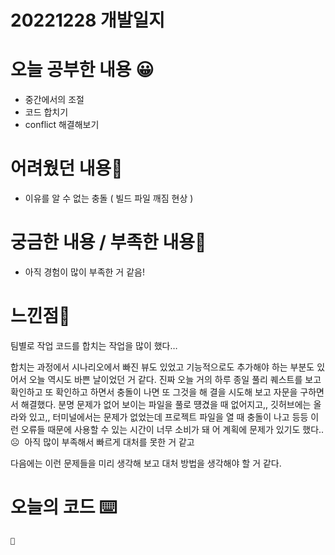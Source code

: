 # 20221228 개발일지

# 오늘 공부한 내용 😀

- 중간에서의 조절
- 코드 합치기
- conflict 해결해보기

# 어려웠던 내용🤯

- 이유를 알 수 없는 충돌 ( 빌드 파일 깨짐 현상 )

# 궁금한 내용 / 부족한 내용🤔

- 아직 경험이 많이 부족한 거 같음!

# 느낀점🤨

팀별로 작업 코드를 합치는 작업을 많이 했다…

합치는 과정에서 시나리오에서 빠진 뷰도 있었고 기능적으로도 추가해야 하는 부분도 있어서 오늘 역시도 바쁜 날이었던 거 같다. 진짜 오늘 거의 하루 종일 풀리 퀘스트를 보고 확인하고 또 확인하고 하면서 충돌이 나면 또 그것을 해 결을 시도해 보고 자문을 구하면서 해결했다. 분명 문제가 없어 보이는 파일을 풀로 떙겼을 때 없어지고,, 깃허브에는 올라와 있고,, 터미널에서는 문제가 없었는데 프로젝트 파일을 열 때 충돌이 나고 등등 이런 오류들 때문에 사용할 수 있는 시간이 너무 소비가 돼 어 계획에 문제가 있기도 했다..☹️  아직 많이 부족해서 빠르게 대처를 못한 거 같고

다음에는 이런 문제들을 미리 생각해 보고 대처 방법을 생각해야 할 거 같다.

# 오늘의 코드 ⌨️

```swift
🫠
```
